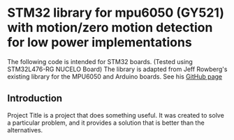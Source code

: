 # **STM32 library for mpu6050 (GY521) with motion/zero motion detection for low power implementations**

The following code is intended for STM32 boards. (Tested using STM32L476-RG NUCELO Board)
The library is adapted from Jeff Rowberg's existing library for the MPU6050 and Arduino boards. See his [GitHub page](https://github.com/ElectronicCats/mpu6050/blob/master/src/MPU6050.cpp)

## **Introduction**

Project Title is a project that does something useful. It was created to solve a particular problem, and it provides a solution that is better than the alternatives.

